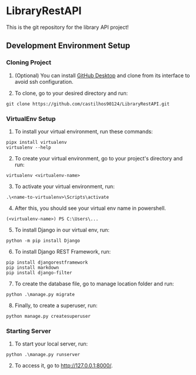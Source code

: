 # LibraryRestAPI
This is the git repository for the library API project!
##  Development Environment Setup

### Cloning Project
1. (Optional) You can install [GitHub Desktop](https://desktop.github.com/) and clone from its interface to avoid ssh configuration.


2. To clone, go to your desired directory and run:
```
git clone https://github.com/castilhos90124/LibraryRestAPI.git
```
### VirtualEnv Setup

1. To install your virtual environment, run these commands:
```
pipx install virtualenv
virtualenv --help
```
2. To create your virtual environment, go to your project's directory and run:
```
virtualenv <virtualenv-name>
```

3. To activate your virtual environment, run: 
```
.\<name-to-virtualenv>\Scripts\activate
```

4. After this, you should see your virtual env name in powershell.
```
(<virtualenv-name>) PS C:\Users\...
```

5. To install Django in our virtual env, run:
```
python -m pip install Django
```

6. To install Django REST Framework, run:
```
pip install djangorestframework
pip install markdown
pip install django-filter
```

7. To create the database file, go to manage location folder and run:
```
python .\manage.py migrate
```
8. Finally, to create a superuser, run:
```
python manage.py createsuperuser
```
### Starting Server
1. To start your local server, run:
```
python .\manage.py runserver
```

2. To access it, go to http://127.0.0.1:8000/.


